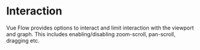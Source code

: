 # Interaction

Vue Flow provides options to interact and limit interaction with the viewport and graph.
This includes enabling/disabling zoom-scroll, pan-scroll, dragging etc.

